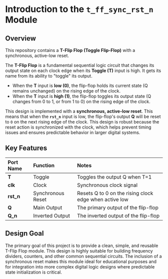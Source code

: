 
# Introduction to the `t_ff_sync_rst_n` Module

## Overview
This repository contains a **T-Flip Flop (Toggle Flip-Flop)** with a synchronous, active-low reset.

The **T-Flip Flop** is a fundamental sequential logic circuit that changes its output state on each clock edge when its **Toggle (T)** input is high. It gets its name from its ability to "toggle" its output.

* When the **T** input is **low (0)**, the flip-flop holds its current state (Q remains unchanged) on the rising edge of the clock.
* When the **T** input is **high (1)**, the flip-flop toggles its output state (Q changes from 0 to 1, or from 1 to 0) on the rising edge of the clock.

This design is implemented with a **synchronous, active-low reset**. This means that when the **`rst_n`** input is low, the flip-flop's output **Q** will be reset to `0` on the next rising edge of the clock. This design is robust because the reset action is synchronized with the clock, which helps prevent timing issues and ensures predictable behavior in larger digital systems.

## Key Features

| Port Name | Function | Notes |
| :--- | :--- | :--- |
| **T** | Toggle | Toggles the output Q when T=1 |
| **clk** | Clock | Synchronous clock signal |
| **rst_n** | Synchronous Reset | Resets Q to 0 on the rising clock edge when active low |
| **Q** | Main Output | The primary output of the flip-flop |
| **Q_n** | Inverted Output | The inverted output of the flip-flop |

## Design Goal
The primary goal of this project is to provide a clean, simple, and reusable T-Flip Flop module. This design is highly suitable for building frequency dividers, counters, and other common sequential circuits. The inclusion of a synchronous reset makes this module ideal for educational purposes and for integration into more complex digital logic designs where predictable state initialization is critical.
